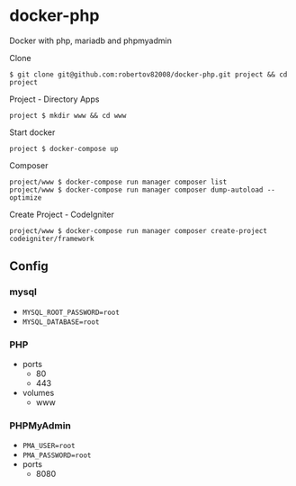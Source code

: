 # docker-php
Docker with php, mariadb and phpmyadmin

Clone
```
$ git clone git@github.com:robertov82008/docker-php.git project && cd project
```

Project - Directory Apps
```
project $ mkdir www && cd www
```

Start docker
```
project $ docker-compose up
```

Composer 
```
project/www $ docker-compose run manager composer list
project/www $ docker-compose run manager composer dump-autoload --optimize 
```

Create Project - CodeIgniter
```
project/www $ docker-compose run manager composer create-project codeigniter/framework
```


## Config

### mysql
* `MYSQL_ROOT_PASSWORD=root`
* `MYSQL_DATABASE=root`

### PHP
* ports
  * 80
  * 443
* volumes
  * www
            
### PHPMyAdmin
* `PMA_USER=root`
* `PMA_PASSWORD=root`
* ports
  * 8080

